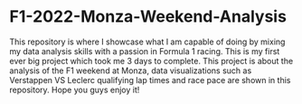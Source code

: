 # F1-2022-Monza-Weekend-Analysis
This repository is where I showcase what I am capable of doing by mixing my data analysis skills with a passion in Formula 1 racing. This is my first ever big project which took me 3 days to complete. This project is about the analysis of the F1 weekend at Monza, data visualizations such as Verstappen VS Leclerc qualifying lap times and race pace are shown in this repository. Hope you guys enjoy it!
